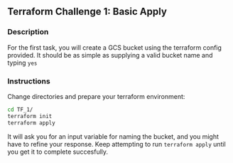 ## Terraform Challenge 1: Basic Apply

### Description

For the first task, you will create a GCS bucket using the terraform config provided. It should be as simple as supplying a valid bucket name and typing `yes`

### Instructions
Change directories and prepare your terraform environment:

```bash
cd TF_1/
terraform init
terraform apply
```

It will ask you for an input variable for naming the bucket, and you might have to refine your response.
Keep attempting to run `terraform apply` until you get it to complete succesfully.
